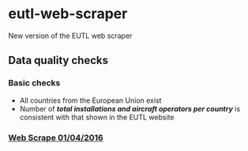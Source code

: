 # eutl-web-scraper
New version of the EUTL web scraper

## Data quality checks

### Basic checks
 
 * All countries from the European Union exist
 * Number of _**total installations and aircraft operators per country**_ is consistent with that shown in the EUTL website
 

### [Web Scrape 01/04/2016](docs/WebScrape_01_04_2016.md)


